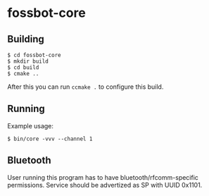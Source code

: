 # fossbot-core

## Building

```
$ cd fossbot-core
$ mkdir build
$ cd build
$ cmake ..
```

After this you can run ```ccmake .``` to configure this build.

## Running

Example usage:
```
$ bin/core -vvv --channel 1
```

## Bluetooth

User running this program has to have bluetooth/rfcomm-specific permissions. Service should be advertized as SP with UUID 0x1101.
